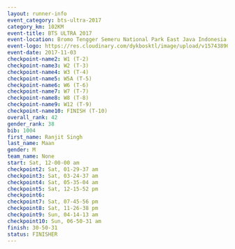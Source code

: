 ```yaml
---
layout: runner-info 
event_category: bts-ultra-2017 
category_km: 102KM 
event-title: BTS ULTRA 2017 
event-location: Bromo Tengger Semeru National Park East Java Indonesia 
event-logo: https://res.cloudinary.com/dykbosktl/image/upload/v1574389068/Logo/btsultra-profilpic_qfpjxb.png 
event-date: 2017-11-03 
checkpoint-name2: W1 (T-2) 
checkpoint-name3: W2 (T-3) 
checkpoint-name4: W3 (T-4) 
checkpoint-name5: W5A (T-5) 
checkpoint-name6: W6 (T-6) 
checkpoint-name7: W7 (T-7) 
checkpoint-name8: W8 (T-8) 
checkpoint-name9: W12 (T-9) 
checkpoint-name10: FINISH (T-10) 
overall_rank: 42
gender_rank: 38
bib: 1004
first_name: Ranjit Singh
last_name: Maan
gender: M
team_name: None
start: Sat, 12-00-00 am
checkpoint2: Sat, 01-29-37 am
checkpoint3: Sat, 03-24-37 am
checkpoint4: Sat, 05-35-04 am
checkpoint5: Sat, 12-15-52 pm
checkpoint6: 
checkpoint7: Sat, 07-45-56 pm
checkpoint8: Sat, 11-26-38 pm
checkpoint9: Sun, 04-14-13 am
checkpoint10: Sun, 06-50-31 am
finish: 30-50-31
status: FINISHER
---
```

